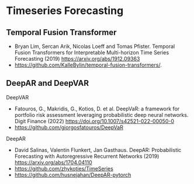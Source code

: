 # Timeseries Forecasting 

## Temporal Fusion Transformer
- Bryan Lim, Sercan Arik, Nicolas Loeff and Tomas Pfister. Temporal Fusion Transformers for Interpretable Multi-horizon Time Series Forecasting (2019) https://arxiv.org/abs/1912.09363
- https://github.com/KalleBylin/temporal-fusion-transformers/.

## DeepAR and DeepVAR

DeepVAR
- Fatouros, G., Makridis, G., Kotios, D. et al. DeepVaR: a framework for portfolio risk assessment leveraging probabilistic deep neural networks. Digit Finance (2022) https://doi.org/10.1007/s42521-022-00050-0
- https://github.com/giorgosfatouros/DeepVaR

DeepAR
- David Salinas, Valentin Flunkert, Jan Gasthaus. DeepAR: Probabilistic Forecasting with Autoregressive Recurrent Networks (2019) https://arxiv.org/abs/1704.04110
- https://github.com/zhykoties/TimeSeries
- https://github.com/husnejahan/DeepAR-pytorch


